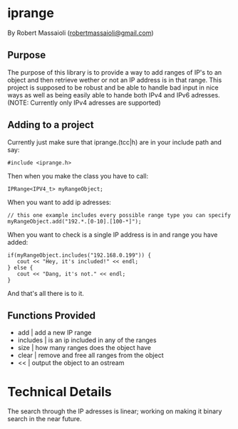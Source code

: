 # iprange
By Robert Massaioli (robertmassaioli@gmail.com)

## Purpose

The purpose of this library is to provide a way to add ranges of IP's to an object
and then retrieve wether or not an IP address is in that range. This project is supposed
to be robust and be able to handle bad input in nice ways as well as being easily able to
hande both IPv4 and IPv6 adresses. (NOTE: Currently only IPv4 adresses are supported)

## Adding to a project

Currently just make sure that iprange.(tcc|h) are in your include path and say:

    #include <iprange.h>

Then when you make the class you have to call:

    IPRange<IPV4_t> myRangeObject;

When you want to add ip adresses:

    // this one example includes every possible range type you can specify
    myRangeObject.add("192.*.[0-10].[100-*]");

When you want to check is a single IP address is in and range you have added:

    if(myRangeObject.includes("192.168.0.199")) {
       cout << "Hey, it's included!" << endl;
    } else {
       cout << "Dang, it's not." << endl;
    }

And that's all there is to it.

## Functions Provided

 - add         | add a new IP range
 - includes    | is an ip included in any of the ranges
 - size        | how many ranges does the object have
 - clear       | remove and free all ranges from the object
 - <<          | output the object to an ostream

# Technical Details

The search through the IP adresses is linear; working on making it binary
search in the near future.
